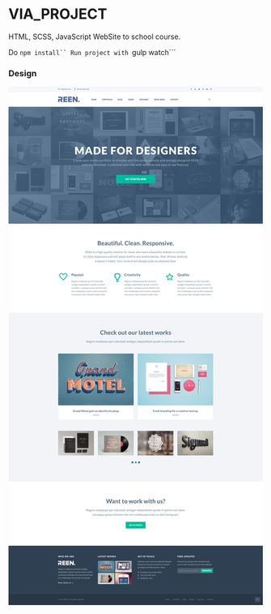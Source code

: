 # VIA_PROJECT

HTML, SCSS, JavaScript WebSite to school course.

Do ```npm install``
Run project with ```gulp watch```

### Design
![alt homepage](./web4.jpg)